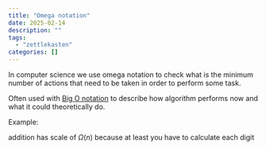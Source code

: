 ```yaml
---
title: "Omega notation"
date: 2025-02-14
description: ""
tags: 
  - "zettlekasten"
categories: []
---
```


In computer science we use omega notation to check what is the minimum number of actions that need to be taken in order to perform some task. 

Often used with [Big O notation](Big%20O%20notation.md) to describe how algorithm performs now and what it could theoretically do.

Example:

addition has scale of $\Omega(n)$ because at least you have to calculate each digit 
